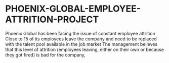 # PHOENIX-GLOBAL-EMPLOYEE-ATTRITION-PROJECT
Phoenix Global has been facing the issue of constant employee attrition Close to 15 of its employees leave the company and need to be replaced with the talent pool available in the job market The management believes that this level of attrition (employees leaving, either on their own or because they got fired) is bad for the company,
